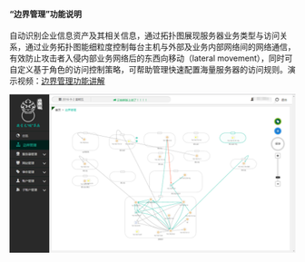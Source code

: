 #### “边界管理”功能说明
自动识别企业信息资产及其相关信息，通过拓扑图展现服务器业务类型与访问关系，通过业务拓扑图能细粒度控制每台主机与外部及业务内部网络间的网络通信，有效防止攻击者入侵内部业务网络后的东西向移动（lateral movement），同时可自定义基于角色的访问控制策略，可帮助管理快速配置海量服务器的访问规则。演示视频：[边界管理功能讲解](http://v.youku.com/v_show/id_XMTgxMjAwNzUzNg==.html?qq-pf-to=pcqq.temporaryc2c)

![](/assets/f2801.png)